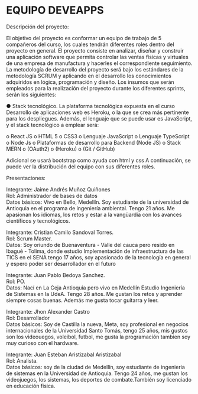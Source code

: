 # EQUIPO DEVEAPPS

Descripción del proyecto:

El objetivo del proyecto es conformar un equipo de trabajo de 5 compañeros del curso, los cuales tendrán diferentes roles dentro del proyecto en general. El proyecto consiste en analizar, diseñar y construir una aplicación software que permita controlar las ventas físicas y virtuales de una empresa de manufactura y hacerles el correspondiente seguimiento.
La metodología de desarrollo del proyecto será bajo los estándares de la metodología SCRUM y aplicando en el desarrollo los conocimientos adquiridos en lógica, programación y diseño.
Los insumos que serán empleados para la realización del proyecto durante los diferentes sprints, serán los siguientes:

● Stack tecnológico. La plataforma tecnológica expuesta en el curso Desarrollo de aplicaciones web es Heroku, o la que se crea más pertinente para los despliegues.
Además, el lenguaje que se puede usar es JavaScript, y el stack tecnológico a emplear será:


o	React JS
o	HTML 5 
o	CSS3 
o	Lenguaje JavaScript
o	Lenguaje TypeScript 
o	Node Js
o	Plataformas de desarrollo para Backend (Node JS)
o	Stack MERN
o	(OAuth2)
o	(Heroku)
o	(Git / GitHub)

Adicional se usará bootstrap como ayuda con html y css
A continuación, se puede ver la distribución del equipo con sus diferentes roles.


Presentaciones:

Integrante: Jaime Andrés Muñoz Quiñones<br>
Rol: Administrador de bases de datos<br>
Datos básicos: Vivo en Bello, Medellín. Soy estudiante de la universidad de Antioquia
en el programa de ingeniería ambiental. Tengo 21 años. Me apasionan los idiomas, los retos
y estar a la vangüardia con los avances científicos y tecnológicos.

Integrante: Cristian Camilo Sandoval Torres.<br>
Rol: Scrum Master.<br>
Datos: Soy oriundo de Buenaventura - Valle del cauca pero resido en Ibagué - Tolima, donde 
estudio Implementación de infraestructura de las TICS en el SENA tengo 17 años, soy apasionado de 
la tecnología en general y espero poder ser desarrollador en el futuro

Integrante: Juan Pablo Bedoya Sanchez.<br>
Rol: PO.<br>
Datos: Nací en La Ceja Antioquia pero vivo en Medellín
Estudio Ingeniería de Sistemas en la UdeA.  Tengo 28 años.
Me gustan los retos y aprender siempre cosas buenas. Además me gusta tocar guitarra y leer.


Integrante: Jhon Alexander Castro<br>
Rol: Desarrollador <br>
Datos básicos: Soy de Castilla la nueva, Meta, soy profesional en negocios internacionales
de la Universidad Santo Tomás, tengo 25 años, mis gustos son los videouegos, voleibol, futbol, 
me gusta la programación tambien soy muy curioso con el hardware.

Integrante: Juan Esteban Aristizabal Aristizabal<br>
Rol: Analista.<br>
Datos básicos: soy de la ciudad de Medellín, soy estudiante de ingenieria de sistemas en la Universidad de Antioquia.
Tengo 24 años, me gustan los videojuegos, los sistemas, los deportes de combate.También soy licenciado en educación fisica.
